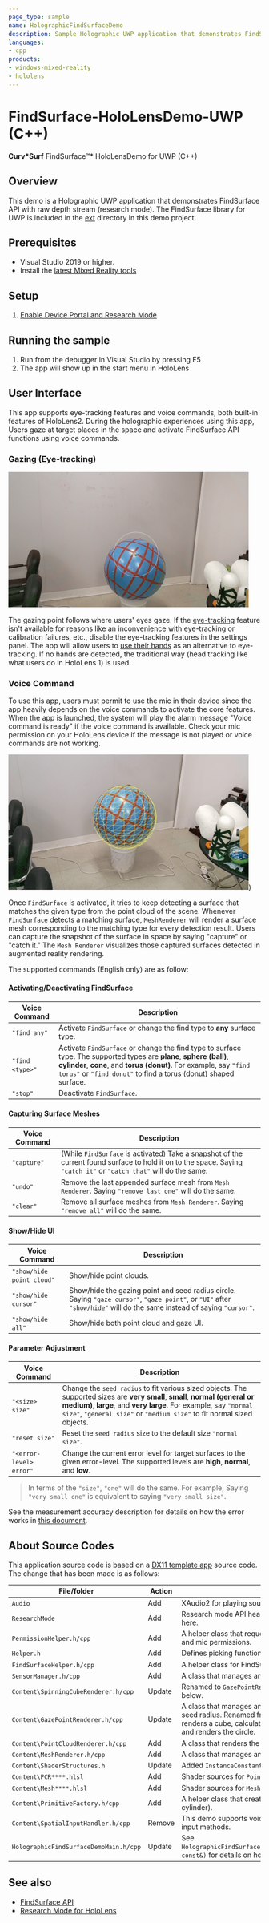 ```yaml
---
page_type: sample
name: HolographicFindSurfaceDemo
description: Sample Holographic UWP application that demonstrates FindSurface API with raw depth stream on HoloLens 2 devices.
languages:
- cpp
products:
- windows-mixed-reality
- hololens
---
```


# FindSurface-HoloLensDemo-UWP (C++)

**Curv*Surf** FindSurface™* HoloLensDemo for UWP (C++) 


## Overview

This demo is a Holographic UWP application that demonstrates FindSurface API with raw depth stream (research mode).
The FindSurface library for UWP is included in the [ext](ext) directory in this demo project.

<!--
## Contents

| File/folder | Description |
|-------------|-------------|
| `ext` | FindSurface Library for UWP (C++/WinRT) |
| `HolographicFindSurfaceDemo` | C++ application files and assets. |
| `HolographicFindSurfaceDemo.sln` | Visual Studio solution file. |
| `README.md` | This README file. |
-->

## Prerequisites

* Visual Studio 2019 or higher.
* Install the [latest Mixed Reality tools](https://docs.microsoft.com/windows/mixed-reality/develop/install-the-tools)

## Setup

1. [Enable Device Portal and Research Mode](https://docs.microsoft.com/windows/mixed-reality/research-mode)

## Running the sample

1. Run from the debugger in Visual Studio by pressing F5
2. The app will show up in the start menu in HoloLens

## User Interface

This app supports eye-tracking features and voice commands, both built-in features of HoloLens2. During the holographic experiences using this app, Users gaze at target places in the space and activate FindSurface API functions using voice commands.

### Gazing (Eye-tracking)

<!-- Eye-gaze: https://docs.microsoft.com/en-us/windows/mixed-reality/design/eye-tracking -->
<!-- Hand-gaze: https://docs.microsoft.com/en-us/windows/mixed-reality/design/point-and-commit -->

![gazing-point](images/HoloLens-GazingPoint.gif)

The gazing point follows where users' eyes gaze. If the [eye-tracking](https://docs.microsoft.com/en-us/windows/mixed-reality/design/eye-tracking) feature isn't available for reasons like an inconvenience with eye-tracking or calibration failures, etc., disable the eye-tracking features in the settings panel. The app will allow users to [use their hands](https://docs.microsoft.com/en-us/windows/mixed-reality/design/point-and-commit) as an alternative to eye-tracking. If no hands are detected, the traditional way (head tracking like what users do in HoloLens 1) is used.

### Voice Command

To use this app, users must permit to use the mic in their device since the app heavily depends on the voice commands to activate the core features.
When the app is launched, the system will play the alarm message "Voice command is ready" if the voice command is available. Check your mic permission on your HoloLens device if the message is not played or voice commands are not working.

![Activate-FindSurface](images/HoloLens-ActivateFindSurface.gif))

Once `FindSurface` is activated, it tries to keep detecting a surface that matches the given type from the point cloud of the scene. Whenever `FindSurface` detects a matching surface, `MeshRenderer` will render a surface mesh corresponding to the matching type for every detection result. Users can capture the snapshot of the surface in space by saying "capture" or "catch it." The `Mesh Renderer` visualizes those captured surfaces detected in augmented reality rendering.

The supported commands (English only) are as follow:

#### **Activating/Deactivating FindSurface**

| Voice Command | Description |
|---------------|-------------|
| `"find any"` | Activate `FindSurface` or change the find type to **any** surface type. |
| `"find <type>"` | Activate `FindSurface` or change the find type to **<type>** surface type. The supported types are **plane**, **sphere (ball)**, **cylinder**, **cone**, and **torus (donut)**. For example, say `"find torus"` or `"find donut"` to find a torus (donut) shaped surface. |
| `"stop"` | Deactivate `FindSurface`. |


#### **Capturing Surface Meshes**

| Voice Command | Description |
|---------------|-------------|
| `"capture"` | (While `FindSurface` is activated) Take a snapshot of the current found surface to hold it on to the space. Saying `"catch it"` or `"catch that"` will do the same. |
| `"undo"` |  Remove the last appended surface mesh from `Mesh Renderer`. Saying `"remove last one"` will do the same. |
| `"clear"` |  Remove all surface meshes from `Mesh Renderer`. Saying `"remove all"` will do the same. |


#### **Show/Hide UI**

| Voice Command | Description |
|---------------|-------------|
| `"show/hide point cloud"` | Show/hide point clouds. |
| `"show/hide cursor"` | Show/hide the gazing point and seed radius circle. Saying `"gaze cursor"`, `"gaze point"`, or `"UI"` after `"show/hide"` will do the same instead of saying `"cursor"`. |
| `"show/hide all"` | Show/hide both point cloud and gaze UI. |


#### **Parameter Adjustment**

| Voice Command | Description |
|---------------|-------------|
| `"<size> size"` | Change the `seed radius` to fit various sized objects. The supported sizes are **very small**, **small**, **normal (general or medium)**, **large**, and **very large**. For example, say `"normal size"`, `"general size"` or `"medium size"` to fit normal sized objects. |
| `"reset size"` | Reset the `seed radius` size to the default size `"normal size"`. |
| `"<error-level> error"` | Change the current error level for target surfaces to the given error-level. The supported levels are **high**, **normal**, and **low**. |

> In terms of the `"size"`, `"one"` will do the same. For example, Saying `"very small one"` is equivalent to saying `"very small size"`.

See the measurement accuracy description for details on how the error works in [this document](https://github.com/CurvSurf/FindSurface#how-does-it-work).

## About Source Codes

This application source code is based on a [DX11 template app](https://docs.microsoft.com/windows/mixed-reality/creating-a-holographic-directx-project) source code. The change that has been made is as follows:

| File/folder | Action | Description |
|-------------|--------|-------------|
| `Audio` | Add | XAudio2 for playing sound. Original source code from [here](https://github.com/microsoft/Windows-universal-samples/tree/main/Samples/HolographicVoiceInput/cpp/Audio). |
| `ResearchMode` | Add | Research mode API header. Original source code from [here](https://github.com/microsoft/HoloLens2ForCV/tree/main/Samples/SensorVisualization/SensorVisualization/researchmode). |
| `PermissionHelper.h/cpp` | Add | A helper class that requests for (or confirms) eye-tracking and mic permissions. |
| `Helper.h` | Add | Defines picking functions. |
| `FindSurfaceHelper.h/cpp` | Add | A helper class for FindSurface API. |
| `SensorManager.h/cpp` | Add | A class that manages and initializes raw depth sensors. |
| `Content\SpinningCubeRenderer.h/cpp` | Update | Renamed to `GazePointRenderer.h/cpp`. See the item right below. |
| `Content\GazePointRenderer.h/cpp` | Update | A class that manages and renders the gazing point and seed radius. Renamed from `SpinningCubeRenderer.h/cpp`. It renders a cube, calculates the seed radius circle's position, and renders the circle. |
| `Content\PointCloudRenderer.h/cpp` | Add | A class that renders the point cloud. |
| `Content\MeshRenderer.h/cpp` | Add | A class that manages and renders primitive meshes. |
| `Content\ShaderStructures.h` | Update | Added `InstanceConstantBuffer` for `MeshRenderer`. |
| `Content\PCR****.hlsl` | Add | Shader sources for `Point Cloud Renderer`. |
| `Content\Mesh****.hlsl` | Add | Shader sources for `Mesh Renderer`. |
| `Content\PrimitiveFactory.h/cpp` | Add | A helper class that creates unit primitives (plane, sphere, cylinder). |
| `Content\SpatialInputHandler.h/cpp` | Remove | This demo supports voice commands only, but not spatial input methods. |
| `HolographicFindSurfaceDemoMain.h/cpp` | Update | See `HolographicFindSurfaceDemoMain::Update(HolographicFrame const&)` for details on how to handle `FindSurface` API. |


## See also

* [FindSurface API](https://github.com/CurvSurf/FindSurface)
* [Research Mode for HoloLens](https://docs.microsoft.com/windows/mixed-reality/develop/platform-capabilities-and-apis/research-mode)